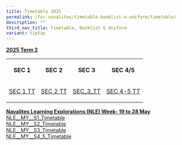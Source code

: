 ```yaml
---
title: Timetable 2025
permalink: /for-navalites/timetable-booklist-n-uniform/timetable/
description: ""
third_nav_title: Timetable, Booklist & Uniform
variant: tiptap
---
```

<p></p>
<p><strong><u>2025 Term 2</u></strong>
</p>
<table style="minWidth: 100px">
<colgroup>
<col>
<col>
<col>
<col>
</colgroup>
<tbody>
<tr>
<th rowspan="1" colspan="1">
<p><strong>SEC 1</strong>
</p>
</th>
<th rowspan="1" colspan="1">
<p><strong>SEC 2</strong>
</p>
</th>
<th rowspan="1" colspan="1">
<p><strong>SEC 3</strong>
</p>
</th>
<th rowspan="1" colspan="1">
<p><strong>SEC 4/5</strong>
</p>
</th>
</tr>
<tr>
<td rowspan="1" colspan="1">
<p><a href="/files/2025 T1 TT/T2 tt/SEC_1_TT.pdf" rel="noopener nofollow" target="_blank">SEC 1 TT</a>
</p>
</td>
<td rowspan="1" colspan="1">
<p><a href="/files/2025 T1 TT/T2 tt/SEC_2_TT.pdf" rel="noopener nofollow" target="_blank">SEC 2 TT</a>
</p>
</td>
<td rowspan="1" colspan="1">
<p><a href="/files/2025 T1 TT/T2 tt/Sec_3_T2W6.pdf" rel="noopener nofollow" target="_blank">SEC_3_TT</a>
</p>
</td>
<td rowspan="1" colspan="1">
<p><a href="/files/2025 T1 TT/T2 tt/SEC_4_5_TT.pdf" rel="noopener nofollow" target="_blank">SEC 4-5 TT</a>
</p>
</td>
</tr>
</tbody>
</table>
<p></p>
<p><strong><u>Navalites Learning Explorations (NLE) Week- 19 to 28 May</u></strong>
<br><a href="/files/2025 T1 TT/2025_NLE__MY__S1_Timetable_.pdf" rel="noopener nofollow" target="_blank">NLE__MY__S1_Timetable</a>
<br><a href="/files/2025 T1 TT/2025_NLE__MY__S2_Timetable.pdf" rel="noopener nofollow" target="_blank">NLE__MY__S2_Timetable</a>
<br><a href="/files/2025 T1 TT/2025_NLE__MY__S3_Timetable.pdf" rel="noopener nofollow" target="_blank">NLE__MY__S3_Timetable</a>
<br><a href="/files/2025 T1 TT/2025_NLE__MY__S4_5_Timetable.pdf" rel="noopener nofollow" target="_blank">NLE__MY__S4_5_Timetable</a>
</p>
<p></p>
<p></p>
<p></p>
<p></p>
<p></p>
<p></p>
<p></p>
<p></p>
<p></p>
<p></p>